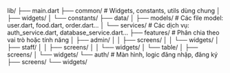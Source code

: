lib/
├── main.dart
├── common/             # Widgets, constants, utils dùng chung
│   ├── widgets/
│   └── constants/
├── data/
│   ├── models/         # Các file model: user.dart, food.dart, order.dart...
│   └── services/       # Các dịch vụ: auth_service.dart, database_service.dart...
├── features/           # Phân chia theo vai trò hoặc tính năng
│   ├── admin/
│   │   ├── screens/
│   │   └── widgets/
│   ├── staff/
│   │   ├── screens/
│   │   └── widgets/
│   └── table/
│       ├── screens/
│       └── widgets/
└── auth/               # Màn hình, logic đăng nhập, đăng ký
    ├── screens/
    └── widgets/